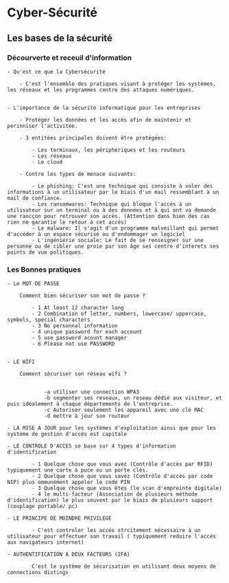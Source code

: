 # Cyber-Sécurité

## Les bases de la sécurité

### Décourverte et receuil d'information

    - Qu'est ce que la Cybersécurité 

        - C'est l'ensemble des pratiques visant à protéger les systèmes, les réseaux et les programmes contre des attaques numériques. 


    - L'importance de la sécurité informatique pour les entreprises 

        - Protéger les données et les accès afin de maintenir et perinniser l'activitée.

        - 3 entitées principales doivent être protégées: 

            - Les terminaux, les périphériques et les routeurs
            - Les réseaux
            - Le cloud

        - Contre les types de menace suivants:

            - Le phishing: C'est une technique qui consiste à voler des informations à un utilisateur par le biais d'un mail ressemblant à un mail de confiance.
            - Les ransomwares: Technique qui bloque l'accés à un utilisateur sur un terminal ou à des données et à qui ont va demande une rancçon pour retrouver son accès. (Attention dans bien des cas rien ne garantie le retour à cet accès)
            - Le malware: Il s'agit d'un programme malveillant qui permet d'accéder à un espace sécurisé ou d'endommager un logiciel
            - L'ingénierie sociale: Le fait de se renseigner sur une personne ou de cibler une proie par son âge ses centre d'interets ses points de vue politiques. 

### Les Bonnes pratiques

    - Le MOT DE PASSE

        Comment bien sécuriser son mot de passe ? 

            - 1 At least 12 character long 
            - 2 Combination of letter, numbers, lowercase/ uppercase, symbols, special characters
            - 3 No personnal information 
            - 4 unique password for each account 
            - 5 use password acount manager
            - 6 Please not use PASSWORD 


    - LE WIFI

        Comment sécuriser son réseau wifi ? 


                -a utiliser une connection WPA3
                -b segmenter ses reseaux, un reseau dédié aux visiteur, et puis idéalement à chaque départements de l'entreprise. 
                -c Autoriser seulement les appareil avec une clé MAC
                -d mettre à jour son routeur

    - LA MISE A JOUR pour les systèmes d'exploitation ainsi que pour les système de gestion d'accés est capitale 

    - LE CONTROLE D'ACCES se base sur 4 types d'information d'identification  

            - 1 Quelque chose que vous avez (Contrôle d'accès par RFID) typiquement une carte à puce ou un porte clés.
            - 2 Quelque chose que vous savez (Contrôle d'accès par code NIP) plus ommunément appeler le code PIN
            - 3 Quelque chose que vous êtes (le scan d'empreinte digitale)
            - 4 le multi-facteur (Association de plusieurs méthode d'identification) le plus souvent par le biais de plusieurs support (couplage portable/ pc) 

    - LE PRINCIPE DE MOINDRE PRIVILEGE

            - C'est controler les accés strcitement nécessaire à un utilisateur pour effectuer son travail ( typiquement reduire l'accés aux navigateurs internet)

    - AUTHENTIFICATION A DEUX FACTEURS (2FA)

            C'est le système de sécurisation en utilisant deux moyens de connections distings